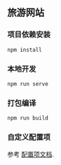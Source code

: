 ## 旅游网站

### 项目依赖安装
```
npm install
```

### 本地开发
```
npm run serve
```

### 打包编译
```
npm run build
```

### 自定义配置项
参考 [配置项文档](https://cli.vuejs.org/config/).


###



